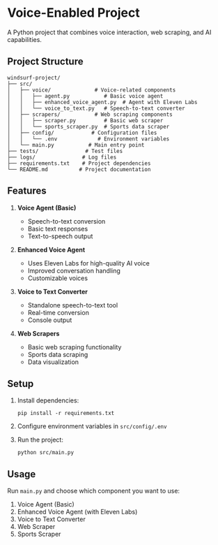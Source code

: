 # Voice-Enabled Project

A Python project that combines voice interaction, web scraping, and AI capabilities.

## Project Structure

```
windsurf-project/
├── src/
│   ├── voice/              # Voice-related components
│   │   ├── agent.py           # Basic voice agent
│   │   ├── enhanced_voice_agent.py  # Agent with Eleven Labs
│   │   └── voice_to_text.py   # Speech-to-text converter
│   ├── scrapers/           # Web scraping components
│   │   ├── scraper.py         # Basic web scraper
│   │   └── sports_scraper.py  # Sports data scraper
│   ├── config/            # Configuration files
│   │   └── .env             # Environment variables
│   └── main.py           # Main entry point
├── tests/               # Test files
├── logs/               # Log files
├── requirements.txt    # Project dependencies
└── README.md          # Project documentation
```

## Features

1. **Voice Agent (Basic)**
   - Speech-to-text conversion
   - Basic text responses
   - Text-to-speech output

2. **Enhanced Voice Agent**
   - Uses Eleven Labs for high-quality AI voice
   - Improved conversation handling
   - Customizable voices

3. **Voice to Text Converter**
   - Standalone speech-to-text tool
   - Real-time conversion
   - Console output

4. **Web Scrapers**
   - Basic web scraping functionality
   - Sports data scraping
   - Data visualization

## Setup

1. Install dependencies:
   ```
   pip install -r requirements.txt
   ```

2. Configure environment variables in `src/config/.env`

3. Run the project:
   ```
   python src/main.py
   ```

## Usage

Run `main.py` and choose which component you want to use:
1. Voice Agent (Basic)
2. Enhanced Voice Agent (with Eleven Labs)
3. Voice to Text Converter
4. Web Scraper
5. Sports Scraper
